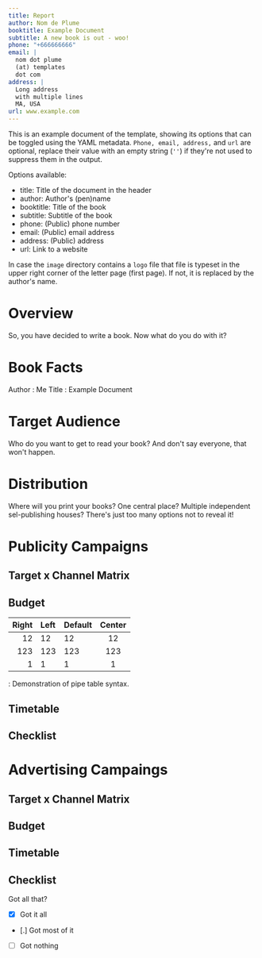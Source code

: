 ```yaml
---
title: Report
author: Nom de Plume
booktitle: Example Document
subtitle: A new book is out - woo!
phone: "+666666666"
email: | 
  nom dot plume  
  (at) templates  
  dot com
address: |
  Long address  
  with multiple lines  
  MA, USA
url: www.example.com
---
```


This is an example document of the template, showing its options that can be toggled using the YAML metadata. `Phone, email, address,` and `url` are optional, replace their value with an empty string (`''`) if they're not used to suppress them in the output.

Options available:

- title: Title of the document in the header
- author: Author's (pen)name
- booktitle: Title of the book
- subtitle: Subtitle of the book
- phone: (Public) phone number
- email: (Public) email address
- address: (Public) address
- url: Link to a website

In case the `image` directory contains a `logo` file that file is typeset in the upper right corner of the letter page (first page). If not, it is replaced by the author's name.

# Overview
So, you have decided to write a book. Now what do you do with it?

# Book Facts

Author
: Me
Title
: Example Document

# Target Audience
Who do you want to get to read your book? And don't say everyone, that won't happen.

# Distribution
Where will you print your books? One central place? Multiple independent sel-publishing houses? There's just too many options not to reveal it!

# Publicity Campaigns
## Target x Channel Matrix
## Budget

| Right | Left | Default | Center |  
|------:|:-----|---------|:------:|  
|    12 | 12   | 12      |   12   |  
|   123 | 123  | 123     |   123  |   
|     1 | 1    | 1       |    1   |  

  : Demonstration of pipe table syntax.

## Timetable
## Checklist

# Advertising Campaings
## Target x Channel Matrix
## Budget
## Timetable
## Checklist

Got all that?

- [X] Got it all
- [.] Got most of it
- [ ] Got nothing
